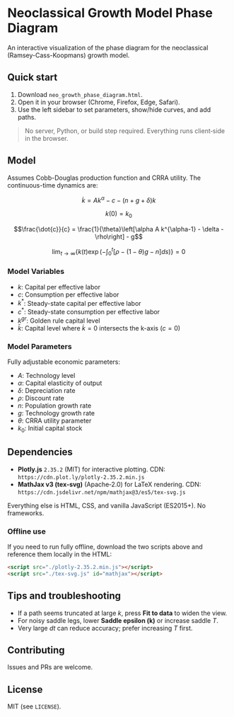 # Neoclassical Growth Model Phase Diagram
An interactive visualization of the phase diagram for the neoclassical (Ramsey-Cass-Koopmans) growth model.

## Quick start

1. Download `neo_growth_phase_diagram.html`.
2. Open it in your browser (Chrome, Firefox, Edge, Safari).
3. Use the left sidebar to set parameters, show/hide curves, and add paths.

> No server, Python, or build step required. Everything runs client‑side in the browser.

## Model
Assumes Cobb-Douglas production function and CRRA utility. The continuous-time dynamics are:

$$\dot{k} = A k^{\alpha} - c - (n+g+\delta)k$$

$$k(0) = k_0$$

$$\frac{\dot{c}}{c} = \frac{1}{\theta}\left[\alpha A k^{\alpha-1} - \delta - \rho\right] - g$$

$$\lim_{t \to \infty} \left\{ k(t) \exp\left(-\int_0^t [\rho - (1-\theta)g - n] ds\right) \right\} = 0$$

### Model Variables
- $k$: Capital per effective labor
- $c$: Consumption per effective labor
- $k^*$: Steady-state capital per effective labor
- $c^*$: Steady-state consumption per effective labor
- $k^{gr}$: Golden rule capital level
- $\bar{k}$: Capital level where $\dot{k}=0$ intersects the k-axis ($c=0$)

### Model Parameters
Fully adjustable economic parameters:
- $A$: Technology level
- $\alpha$: Capital elasticity of output
- $\delta$: Depreciation rate
- $\rho$: Discount rate
- $n$: Population growth rate
- $g$: Technology growth rate
- $\theta$: CRRA utility parameter
- $k_0$: Initial capital stock

## Dependencies

* **Plotly.js** `2.35.2` (MIT) for interactive plotting.
  CDN: `https://cdn.plot.ly/plotly-2.35.2.min.js`
* **MathJax v3 (tex‑svg)** (Apache‑2.0) for LaTeX rendering.
  CDN: `https://cdn.jsdelivr.net/npm/mathjax@3/es5/tex-svg.js`

Everything else is HTML, CSS, and vanilla JavaScript (ES2015+). No frameworks.

### Offline use

If you need to run fully offline, download the two scripts above and reference them locally in the HTML:

```html
<script src="./plotly-2.35.2.min.js"></script>
<script src="./tex-svg.js" id="mathjax"></script>
```

## Tips and troubleshooting

* If a path seems truncated at large $k$, press **Fit to data** to widen the view.
* For noisy saddle legs, lower **Saddle epsilon (k)** or increase saddle $T$.
* Very large $dt$ can reduce accuracy; prefer increasing $T$ first.

## Contributing

Issues and PRs are welcome.

## License

MIT (see `LICENSE`).
